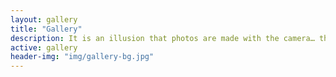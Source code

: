 ```yaml
---
layout: gallery
title: "Gallery"
description: It is an illusion that photos are made with the camera… they are made with the eye, heart, and head.<br/><br/><em>Henri Cartier-Bresson</em>
active: gallery
header-img: "img/gallery-bg.jpg"
---
```

